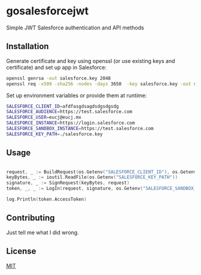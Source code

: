 # gosalesforcejwt

Simple JWT Salesforce authentication and API methods

## Installation

Generate certificate and key using openssl (or use existing keys and certificate) and set up app in Salesforce:

```bash
openssl genrsa -out salesforce.key 2048
openssl req -x509 -sha256 -nodes -days 3650  -key salesforce.key -out salesforce.crt
```
Set up environment variables or provide them at runtime:

```bash
SALESFORCE_CLIENT_ID=afdfasgdsagdsdgsdgsdg
SALESFORCE_AUDIENCE=https://test.salesforce.com
SALESFORCE_USER=eucj@eucj.mx
SALESFORCE_INSTANCE=https://login.salesforce.com
SALESFORCE_SANDBOX_INSTANCE=https://test.salesforce.com
SALESFORCE_KEY_PATH=./salesforce.key
```


## Usage



```go

request, _ := BuildRequest(os.Getenv("SALESFORCE_CLIENT_ID"), os.Getenv("SALESFORCE_USER"), os.Getenv("SALESFORCE_AUDIENCE"))
keyBytes, _ := ioutil.ReadFile(os.Getenv("SALESFORCE_KEY_PATH"))
signature, _ := SignRequest(keyBytes, request)
token, _, _ := LogIn(request, signature, os.Getenv("SALESFORCE_SANDBOX_INSTANCE"))

log.Println(token.AccessToken)

```

## Contributing
Just tell me what I did wrong.

## License
[MIT](https://choosealicense.com/licenses/mit/)